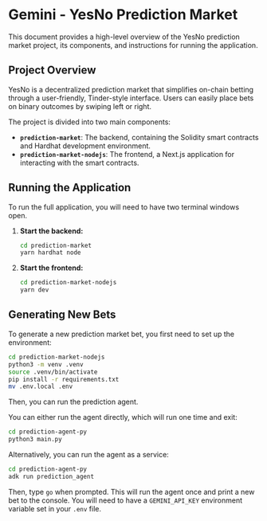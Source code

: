 # Gemini - YesNo Prediction Market

This document provides a high-level overview of the YesNo prediction market project, its components, and instructions for running the application.

## Project Overview

YesNo is a decentralized prediction market that simplifies on-chain betting through a user-friendly, Tinder-style interface. Users can easily place bets on binary outcomes by swiping left or right.

The project is divided into two main components:

*   **`prediction-market`**: The backend, containing the Solidity smart contracts and Hardhat development environment.
*   **`prediction-market-nodejs`**: The frontend, a Next.js application for interacting with the smart contracts.

## Running the Application

To run the full application, you will need to have two terminal windows open.

1.  **Start the backend:**
    ```bash
    cd prediction-market
    yarn hardhat node
    ```

2.  **Start the frontend:**
    ```bash
    cd prediction-market-nodejs
    yarn dev
    ```

## Generating New Bets

To generate a new prediction market bet, you first need to set up the environment:
```bash
cd prediction-market-nodejs
python3 -m venv .venv
source .venv/bin/activate
pip install -r requirements.txt
mv .env.local .env
```

Then, you can run the prediction agent.

You can either run the agent directly, which will run one time and exit:
```bash
cd prediction-agent-py
python3 main.py
```

Alternatively, you can run the agent as a service:
```bash
cd prediction-agent-py
adk run prediction_agent
```
Then, type `go` when prompted. This will run the agent once and print a new bet to the console. You will need to have a `GEMINI_API_KEY` environment variable set in your `.env` file.
